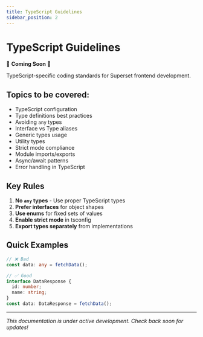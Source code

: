 ```yaml
---
title: TypeScript Guidelines
sidebar_position: 2
---
```


<!--
Licensed to the Apache Software Foundation (ASF) under one
or more contributor license agreements.  See the NOTICE file
distributed with this work for additional information
regarding copyright ownership.  The ASF licenses this file
to you under the Apache License, Version 2.0 (the
"License"); you may not use this file except in compliance
with the License.  You may obtain a copy of the License at

  http://www.apache.org/licenses/LICENSE-2.0

Unless required by applicable law or agreed to in writing,
software distributed under the License is distributed on an
"AS IS" BASIS, WITHOUT WARRANTIES OR CONDITIONS OF ANY
KIND, either express or implied.  See the License for the
specific language governing permissions and limitations
under the License.
-->

# TypeScript Guidelines

🚧 **Coming Soon** 🚧

TypeScript-specific coding standards for Superset frontend development.

## Topics to be covered:

- TypeScript configuration
- Type definitions best practices
- Avoiding `any` types
- Interface vs Type aliases
- Generic types usage
- Utility types
- Strict mode compliance
- Module imports/exports
- Async/await patterns
- Error handling in TypeScript

## Key Rules

1. **No `any` types** - Use proper TypeScript types
2. **Prefer interfaces** for object shapes
3. **Use enums** for fixed sets of values
4. **Enable strict mode** in tsconfig
5. **Export types separately** from implementations

## Quick Examples

```typescript
// ❌ Bad
const data: any = fetchData();

// ✅ Good
interface DataResponse {
  id: number;
  name: string;
}
const data: DataResponse = fetchData();
```

---

*This documentation is under active development. Check back soon for updates!*
